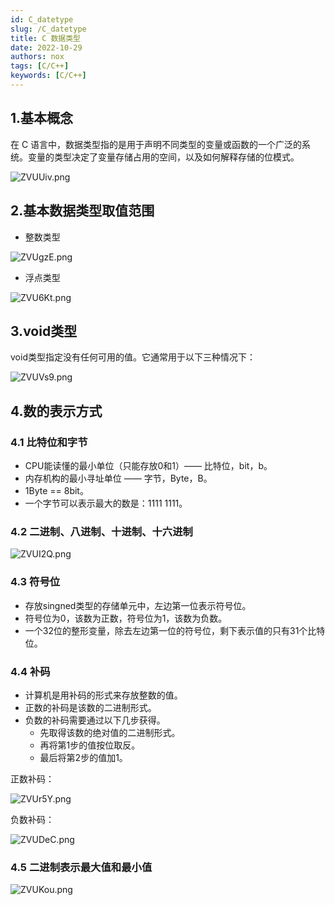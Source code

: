 ```yaml
---
id: C_datetype
slug: /C_datetype
title: C 数据类型
date: 2022-10-29
authors: nox
tags: [C/C++]
keywords: [C/C++]
---
```


<!-- truncate -->

## 1.基本概念

在 C 语言中，数据类型指的是用于声明不同类型的变量或函数的一个广泛的系统。变量的类型决定了变量存储占用的空间，以及如何解释存储的位模式。

![ZVUUiv.png](https://www.helloimg.com/images/2022/10/30/ZVUUiv.png) 

## 2.基本数据类型取值范围

+ 整数类型

![ZVUgzE.png](https://www.helloimg.com/images/2022/10/30/ZVUgzE.png) 

+ 浮点类型

![ZVU6Kt.png](https://www.helloimg.com/images/2022/10/30/ZVU6Kt.png) 

## 3.void类型

void类型指定没有任何可用的值。它通常用于以下三种情况下：

![ZVUVs9.png](https://www.helloimg.com/images/2022/10/30/ZVUVs9.png) 

## 4.数的表示方式

### 4.1 比特位和字节

+ CPU能读懂的最小单位（只能存放0和1）—— 比特位，bit，b。
+ 内存机构的最小寻址单位 —— 字节，Byte，B。
+ 1Byte == 8bit。
+ 一个字节可以表示最大的数是：1111 1111。

### 4.2 二进制、八进制、十进制、十六进制

![ZVUI2Q.png](https://www.helloimg.com/images/2022/10/30/ZVUI2Q.png) 

### 4.3 符号位

+ 存放singned类型的存储单元中，左边第一位表示符号位。
+ 符号位为0，该数为正数，符号位为1，该数为负数。
+ 一个32位的整形变量，除去左边第一位的符号位，剩下表示值的只有31个比特位。

### 4.4 补码

+ 计算机是用补码的形式来存放整数的值。
+ 正数的补码是该数的二进制形式。
+ 负数的补码需要通过以下几步获得。
  + 先取得该数的绝对值的二进制形式。
  + 再将第1步的值按位取反。
  + 最后将第2步的值加1。

正数补码：

![ZVUr5Y.png](https://www.helloimg.com/images/2022/10/30/ZVUr5Y.png) 

负数补码：

![ZVUDeC.png](https://www.helloimg.com/images/2022/10/30/ZVUDeC.png) 

### 4.5 二进制表示最大值和最小值

![ZVUKou.png](https://www.helloimg.com/images/2022/10/30/ZVUKou.png) 

